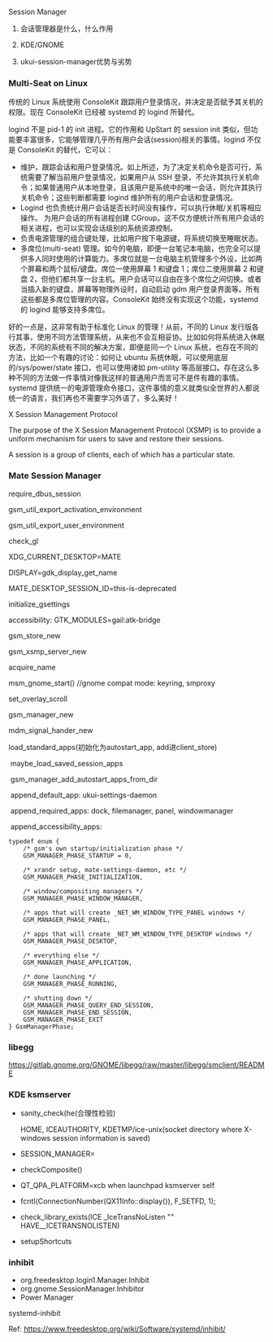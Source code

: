 Session Manager

1. 会话管理器是什么，什么作用

2. KDE/GNOME

3. ukui-session-manager优势与劣势

### Multi-Seat on Linux   

传统的 Linux 系统使用 ConsoleKit 跟踪用户登录情况，并决定是否赋予其关机的权限。现在 ConsoleKit 已经被 systemd 的 logind 所替代。

logind 不是 pid-1 的 init 进程。它的作用和 UpStart 的 session init 类似，但功能要丰富很多，它能够管理几乎所有用户会话(session)相关的事情。logind 不仅是 ConsoleKit 的替代，它可以：

* 维护，跟踪会话和用户登录情况。如上所述，为了决定关机命令是否可行，系统需要了解当前用户登录情况，如果用户从 SSH 登录，不允许其执行关机命令；如果普通用户从本地登录，且该用户是系统中的唯一会话，则允许其执行关机命令；这些判断都需要 logind 维护所有的用户会话和登录情况。
* Logind 也负责统计用户会话是否长时间没有操作，可以执行休眠/关机等相应操作。
  为用户会话的所有进程创建 CGroup。这不仅方便统计所有用户会话的相关进程，也可以实现会话级别的系统资源控制。
* 负责电源管理的组合键处理，比如用户按下电源键，将系统切换至睡眠状态。
* 多席位(multi-seat) 管理。如今的电脑，即便一台笔记本电脑，也完全可以提供多人同时使用的计算能力。多席位就是一台电脑主机管理多个外设，比如两个屏幕和两个鼠标/键盘。席位一使用屏幕 1 和键盘 1；席位二使用屏幕 2 和键盘 2，但他们都共享一台主机。用户会话可以自由在多个席位之间切换。或者当插入新的键盘，屏幕等物理外设时，自动启动 gdm 用户登录界面等。所有这些都是多席位管理的内容。ConsoleKit 始终没有实现这个功能，systemd 的 logind 能够支持多席位。

好的一点是，这非常有助于标准化 Linux 的管理！从前，不同的 Linux 发行版各行其事，使用不同方法管理系统，从来也不会互相妥协。比如如何将系统进入休眠状态，不同的系统有不同的解决方案，即便是同一个 Linux 系统，也存在不同的方法，比如一个有趣的讨论：如何让 ubuntu 系统休眠，可以使用底层的/sys/power/state 接口，也可以使用诸如 pm-utility 等高层接口。存在这么多种不同的方法做一件事情对像我这样的普通用户而言可不是件有趣的事情。systemd 提供统一的电源管理命令接口，这件事情的意义就类似全世界的人都说统一的语言，我们再也不需要学习外语了，多么美好！

X Session Management Protocol

The purpose of the X Session Management Protocol (XSMP) is to provide a uniform mechanism for users to save and restore their sessions. 

A session is a group of clients, each of which has a particular state. 



### Mate Session Manager

require_dbus_session

gsm_util_export_activation_environment

gsm_util_export_user_environment

check_gl

XDG_CURRENT_DESKTOP=MATE

DISPLAY=gdk_display_get_name

MATE_DESKTOP_SESSION_ID=this-is-deprecated

initialize_gsettings

accessibility: GTK_MODULES=gail:atk-bridge

gsm_store_new

gsm_xsmp_server_new

acquire_name

msm_gnome_start() //gnome compat mode: keyring, smproxy

set_overlay_scroll

gsm_manager_new

mdm_signal_hander_new

load_standard_apps(初始化为autostart_app, add进client_store)

​	maybe_load_saved_session_apps

​	gsm_manager_add_autostart_apps_from_dir

​	append_default_app: ukui-settings-daemon

​	append_required_apps: dock, filemanager, panel, windowmanager

​	append_accessibility_apps: 

```
typedef enum {
    /* gsm's own startup/initialization phase */
    GSM_MANAGER_PHASE_STARTUP = 0,

    /* xrandr setup, mate-settings-daemon, etc */
    GSM_MANAGER_PHASE_INITIALIZATION,

    /* window/compositing managers */
    GSM_MANAGER_PHASE_WINDOW_MANAGER,

    /* apps that will create _NET_WM_WINDOW_TYPE_PANEL windows */
    GSM_MANAGER_PHASE_PANEL,

    /* apps that will create _NET_WM_WINDOW_TYPE_DESKTOP windows */
    GSM_MANAGER_PHASE_DESKTOP,

    /* everything else */
    GSM_MANAGER_PHASE_APPLICATION,

    /* done launching */
    GSM_MANAGER_PHASE_RUNNING,

    /* shutting down */
    GSM_MANAGER_PHASE_QUERY_END_SESSION,
    GSM_MANAGER_PHASE_END_SESSION,
    GSM_MANAGER_PHASE_EXIT
} GsmManagerPhase;
```



### libegg

https://gitlab.gnome.org/GNOME/libegg/raw/master/libegg/smclient/README

### KDE ksmserver

* sanity_check(he(合理性检验)

  HOME, ICEAUTHORITY, KDETMP/ice-unix(socket directory where X-windows session information is saved)

* SESSION_MANAGER=

* checkComposite()

* QT_QPA_PLATFORM=xcb when launchpad ksmserver self

* fcntl(ConnectionNumber(QX11Info::display()), F_SETFD, 1);

* check_library_exists(ICE _IceTransNoListen "" HAVE__ICETRANSNOLISTEN)

* setupShortcuts

### inhibit
* org.freedesktop.login1.Manager.Inhibit
* org.gnome.SessionManager.Inhibitor
* Power Manager

systemd-inhibit

Ref: https://www.freedesktop.org/wiki/Software/systemd/inhibit/
